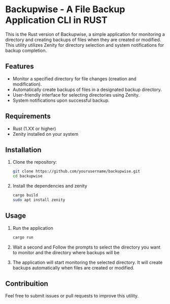 # Backupwise - A File Backup Application CLI in RUST

This is the Rust version of Backupwise, a simple application for monitoring a directory and creating backups of files when they are created or modified. This utility utilizes Zenity for directory selection and system notifications for backup completion.

## Features

- Monitor a specified directory for file changes (creation and modification).
- Automatically create backups of files in a designated backup directory.
- User-friendly interface for selecting directories using Zenity.
- System notifications upon successful backup.

## Requirements

- Rust (1.XX or higher)
- Zenity installed on your system

## Installation

1. Clone the repository:

   ```bash
   git clone https://github.com/yourusername/backupwise.git
   cd backupwise
   ```

2. Install the dependencies and zenity
    ```bash
    cargo build
    sudo apt install zenity 
    ```

## Usage

1. Run the application
   ```bash
   cargo run
   ```

2. Wait a second and Follow the prompts to select the directory you want to monitor and the directory where backups will be 

3. The application will start monitoring the selected directory. It will create backups automatically when files are created or modified.

## Contribuition

Feel free to submit issues or pull requests to improve this utility.
